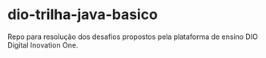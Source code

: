 # dio-trilha-java-basico
Repo para resolução dos desafios propostos pela plataforma de ensino DIO Digital Inovation One.

